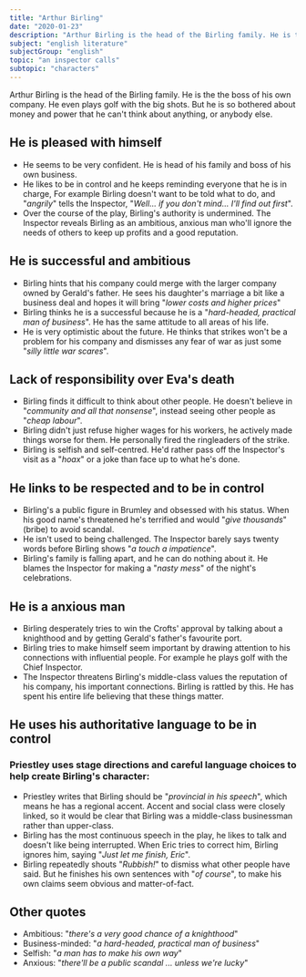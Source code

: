 ```yaml
---
title: "Arthur Birling"
date: "2020-01-23"
description: "Arthur Birling is the head of the Birling family. He is the the boss of his own company. He even plays golf with the big shots. But he is so bothered about money and power that he can't think about anything, or anybody else."
subject: "english literature"
subjectGroup: "english"
topic: "an inspector calls"
subtopic: "characters"
---
```


Arthur Birling is the head of the Birling family. He is the the boss of his own company. He even plays golf with the big shots. But he is so bothered about money and power that he can't think about anything, or anybody else.

## He is pleased with himself

- He seems to be very confident. He is head of his family and boss of his own business.
- He likes to be in control and he keeps reminding everyone that he is in charge, For example Birling doesn't want to be told what to do, and "_angrily_" tells the Inspector, "_Well... if you don't mind... I'll find out first_".
- Over the course of the play, Birling's authority is undermined. The Inspector reveals Birling as an ambitious, anxious man who'll ignore the needs of others to keep up profits and a good reputation.

## He is successful and ambitious

- Birling hints that his company could merge with the larger company owned by Gerald's father. He sees his daughter's marriage a bit like a business deal and hopes it will bring "_lower costs and higher prices_"
- Birling thinks he is a successful because he is a "_hard-headed, practical man of business_". He has the same attitude to all areas of his life.
- He is very optimistic about the future. He thinks that strikes won't be a problem for his company and dismisses any fear of war as just some "_silly little war scares_".

## Lack of responsibility over Eva's death

- Birling finds it difficult to think about other people. He doesn't believe in "_community and all that nonsense_", instead seeing other people as "_cheap labour_".
- Birling didn't just refuse higher wages for his workers, he actively made things worse for them. He personally fired the ringleaders of the strike.
- Birling is selfish and self-centred. He'd rather pass off the Inspector's visit as a "_hoax_" or a joke than face up to what he's done.

## He links to be respected and to be in control

- Birling's a public figure in Brumley and obsessed with his status. When his good name's threatened he's terrified and would "_give thousands_" (bribe) to avoid scandal.
- He isn't used to being challenged. The Inspector barely says twenty words before Birling shows "_a touch a impatience_".
- Birling's family is falling apart, and he can do nothing about it. He blames the Inspector for making a "_nasty mess_" of the night's celebrations.

## He is a anxious man

- Birling desperately tries to win the Crofts' approval by talking about a knighthood and by getting Gerald's father's favourite port.
- Birling tries to make himself seem important by drawing attention to his connections with influential people. For example he plays golf with the Chief Inspector.
- The Inspector threatens Birling's middle-class values the reputation of his company, his important connections. Birling is rattled by this. He has spent his entire life believing that these things matter.

## He uses his authoritative language to be in control

### Priestley uses stage directions and careful language choices to help create Birling's character:

- Priestley writes that Birling should be "_provincial in his speech_", which means he has a regional accent. Accent and social class were closely linked, so it would be clear that Birling was a middle-class businessman rather than upper-class.
- Birling has the most continuous speech in the play, he likes to talk and doesn't like being interrupted. When Eric tries to correct him, Birling ignores him, saying "_Just let me finish, Eric_".
- Birling repeatedly shouts "_Rubbish!_" to dismiss what other people have said. But he finishes his own sentences with "_of course_", to make his own claims seem obvious and matter-of-fact.

## Other quotes

- Ambitious: "_there's a very good chance of a knighthood_"
- Business-minded: "_a hard-headed, practical man of business_"
- Selfish: "_a man has to make his own way_"
- Anxious: "_there'll be a public scandal ... unless we're lucky_"

